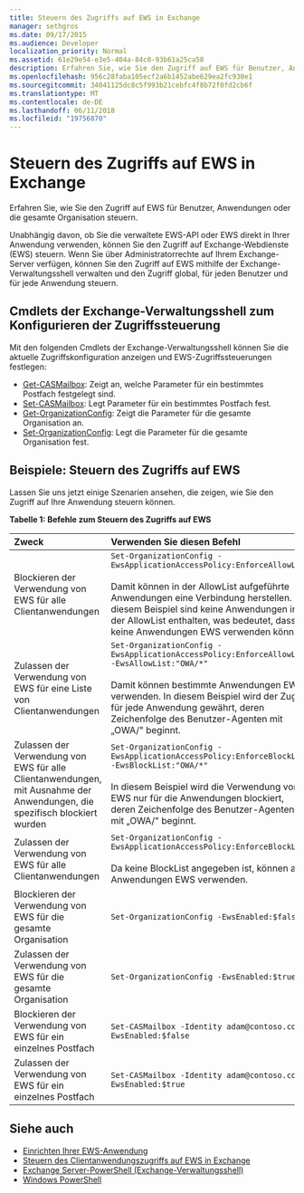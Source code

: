 ```yaml
---
title: Steuern des Zugriffs auf EWS in Exchange
manager: sethgros
ms.date: 09/17/2015
ms.audience: Developer
localization_priority: Normal
ms.assetid: 61e29e54-e3e5-404a-84c0-93b61a25ca58
description: Erfahren Sie, wie Sie den Zugriff auf EWS für Benutzer, Anwendungen oder die gesamte Organisation steuern.
ms.openlocfilehash: 956c28faba105ecf2a6b1452abe629ea2fc930e1
ms.sourcegitcommit: 34041125dc8c5f993b21cebfc4f8b72f0fd2cb6f
ms.translationtype: MT
ms.contentlocale: de-DE
ms.lasthandoff: 06/11/2018
ms.locfileid: "19756870"
---
```

# <a name="control-access-to-ews-in-exchange"></a>Steuern des Zugriffs auf EWS in Exchange

Erfahren Sie, wie Sie den Zugriff auf EWS für Benutzer, Anwendungen oder die gesamte Organisation steuern.
  
Unabhängig davon, ob Sie die verwaltete EWS-API oder EWS direkt in Ihrer Anwendung verwenden, können Sie den Zugriff auf Exchange-Webdienste (EWS) steuern. Wenn Sie über Administratorrechte auf Ihrem Exchange-Server verfügen, können Sie den Zugriff auf EWS mithilfe der Exchange-Verwaltungsshell verwalten und den Zugriff global, für jeden Benutzer und für jede Anwendung steuern.
  
## <a name="exchange-management-shell-cmdlets-for-configuring-access-control"></a>Cmdlets der Exchange-Verwaltungsshell zum Konfigurieren der Zugriffssteuerung
<a name="bk_Cmdlets"> </a>

Mit den folgenden Cmdlets der Exchange-Verwaltungsshell können Sie die aktuelle Zugriffskonfiguration anzeigen und EWS-Zugriffssteuerungen festlegen:
  
- [Get-CASMailbox](http://technet.microsoft.com/en-us/library/bb124754.aspx): Zeigt an, welche Parameter für ein bestimmtes Postfach festgelegt sind.   
- [Set-CASMailbox](http://technet.microsoft.com/en-us/library/bb125264.aspx): Legt Parameter für ein bestimmtes Postfach fest.    
- [Get-OrganizationConfig](http://technet.microsoft.com/en-us/library/aa997571.aspx): Zeigt die Parameter für die gesamte Organisation an.    
- [Set-OrganizationConfig](http://technet.microsoft.com/en-us/library/aa997443.aspx): Legt die Parameter für die gesamte Organisation fest. 

<a name="bk_Examples"> </a>

## <a name="examples-controlling-access-to-ews"></a>Beispiele: Steuern des Zugriffs auf EWS

Lassen Sie uns jetzt einige Szenarien ansehen, die zeigen, wie Sie den Zugriff auf Ihre Anwendung steuern können.
  
**Tabelle 1: Befehle zum Steuern des Zugriffs auf EWS**

|Zweck |Verwenden Sie diesen Befehl|
|:-----|:-----|
|Blockieren der Verwendung von EWS für alle Clientanwendungen | `Set-OrganizationConfig -EwsApplicationAccessPolicy:EnforceAllowList`<br/><br/>Damit können in der AllowList aufgeführte Anwendungen eine Verbindung herstellen. In diesem Beispiel sind keine Anwendungen in der AllowList enthalten, was bedeutet, dass keine Anwendungen EWS verwenden können. |
|Zulassen der Verwendung von EWS für eine Liste von Clientanwendungen | `Set-OrganizationConfig -EwsApplicationAccessPolicy:EnforceAllowList -EwsAllowList:"OWA/*"`<br/><br/>Damit können bestimmte Anwendungen EWS verwenden. In diesem Beispiel wird der Zugriff für jede Anwendung gewährt, deren Zeichenfolge des Benutzer-Agenten mit „OWA/" beginnt.   |
|Zulassen der Verwendung von EWS für alle Clientanwendungen, mit Ausnahme der Anwendungen, die spezifisch blockiert wurden | `Set-OrganizationConfig -EwsApplicationAccessPolicy:EnforceBlockList -EwsBlockList:"OWA/*"`<br/> <br/>In diesem Beispiel wird die Verwendung von EWS nur für die Anwendungen blockiert, deren Zeichenfolge des Benutzer-Agenten mit „OWA/" beginnt. |
|Zulassen der Verwendung von EWS für alle Clientanwendungen | `Set-OrganizationConfig -EwsApplicationAccessPolicy:EnforceBlockList` <br/><br/> Da keine BlockList angegeben ist, können alle Anwendungen EWS verwenden. |
|Blockieren der Verwendung von EWS für die gesamte Organisation | `Set-OrganizationConfig -EwsEnabled:$false` |
|Zulassen der Verwendung von EWS für die gesamte Organisation | `Set-OrganizationConfig -EwsEnabled:$true`|
|Blockieren der Verwendung von EWS für ein einzelnes Postfach | `Set-CASMailbox -Identity adam@contoso.com -EwsEnabled:$false`|
|Zulassen der Verwendung von EWS für ein einzelnes Postfach | `Set-CASMailbox -Identity adam@contoso.com -EwsEnabled:$true`|
   
## <a name="see-also"></a>Siehe auch

- [Einrichten Ihrer EWS-Anwendung](setting-up-your-ews-application.md)    
- [Steuern des Clientanwendungszugriffs auf EWS in Exchange](controlling-client-application-access-to-ews-in-exchange.md)   
- [Exchange Server-PowerShell (Exchange-Verwaltungsshell)](https://docs.microsoft.com/en-us/powershell/exchange/exchange-server/exchange-management-shell?view=exchange-ps) 
- [Windows PowerShell](http://msdn.microsoft.com/en-us/library/dd835506%28v=vs.85%29.aspx)
    

